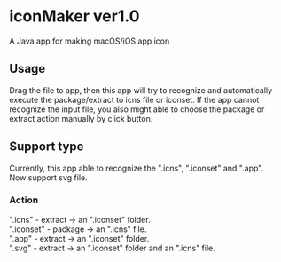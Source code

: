 # iconMaker ver1.0
A Java app for making macOS/iOS app icon

## Usage
Drag the file to app, then this app will try to recognize and automatically execute the package/extract to icns file or iconset.
 If the app cannot recognize the input file, you also might able to choose the package or extract action manually by click button.
 <br>
 
## Support type
Currently, this app able to recognize the ".icns", ".iconset" and ".app".<br>
Now support svg file.
### Action
".icns" - extract -> an ".iconset" folder.<br>
".iconset" - package -> an ".icns" file.<br>
".app" - extract -> an ".iconset" folder.<br>
".svg" - extract -> an ".iconset" folder and an ".icns" file.

